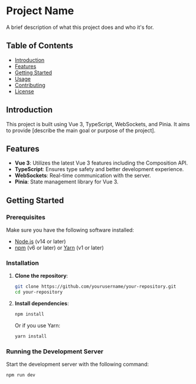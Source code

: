 # Project Name

A brief description of what this project does and who it's for.

## Table of Contents

- [Introduction](#introduction)
- [Features](#features)
- [Getting Started](#getting-started)
- [Usage](#usage)
- [Contributing](#contributing)
- [License](#license)

## Introduction

This project is built using Vue 3, TypeScript, WebSockets, and Pinia. It aims to provide [describe the main goal or purpose of the project].

## Features

- **Vue 3**: Utilizes the latest Vue 3 features including the Composition API.
- **TypeScript**: Ensures type safety and better development experience.
- **WebSockets**: Real-time communication with the server.
- **Pinia**: State management library for Vue 3.

## Getting Started

### Prerequisites

Make sure you have the following software installed:

- [Node.js](https://nodejs.org/) (v14 or later)
- [npm](https://www.npmjs.com/) (v6 or later) or [Yarn](https://yarnpkg.com/) (v1 or later)

### Installation

1. **Clone the repository**:

   ```bash
   git clone https://github.com/yourusername/your-repository.git
   cd your-repository
   ```

2. **Install dependencies**:

   ```bash
   npm install
   ```

   Or if you use Yarn:

   ```bash
   yarn install
   ```

### Running the Development Server

Start the development server with the following command:

```bash
npm run dev
```
